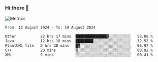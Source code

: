 ### Hi there 👋

![Metrics](https://github.com/radoapx/radoapx/blob/main/github-metrics.svg)

<!--START_SECTION:waka-->

```txt
From: 12 August 2024 - To: 19 August 2024

Other           22 hrs 17 mins  ██████████████▓░░░░░░░░░░   58.88 %
Java            12 hrs 18 mins  ████████░░░░░░░░░░░░░░░░░   32.52 %
PlantUML file   2 hrs 38 mins   █▓░░░░░░░░░░░░░░░░░░░░░░░   06.97 %
C++             20 mins         ▒░░░░░░░░░░░░░░░░░░░░░░░░   00.92 %
XML             9 mins          ░░░░░░░░░░░░░░░░░░░░░░░░░   00.41 %
```

<!--END_SECTION:waka-->

<!--
**radoapx/radoapx** is a ✨ _special_ ✨ repository because its `README.md` (this file) appears on your GitHub profile.

Here are some ideas to get you started:

- 🔭 I’m currently working on ...
- 🌱 I’m currently learning ...
- 👯 I’m looking to collaborate on ...
- 🤔 I’m looking for help with ...
- 💬 Ask me about ...
- 📫 How to reach me: ...
- 😄 Pronouns: ...
- ⚡ Fun fact: ...
-->
